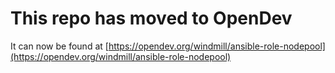 # This repo has moved to OpenDev

It can now be found at [https://opendev.org/windmill/ansible-role-nodepool](https://opendev.org/windmill/ansible-role-nodepool)
